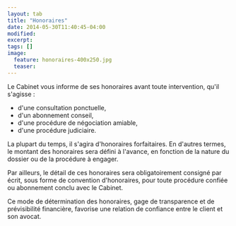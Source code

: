 ```yaml
---
layout: tab
title: "Honoraires"
date: 2014-05-30T11:40:45-04:00
modified:
excerpt:
tags: []
image:
  feature: honoraires-400x250.jpg
  teaser:
---
```


Le Cabinet vous informe de ses honoraires avant toute intervention, qu'il s'agisse :

- d'une consultation ponctuelle, 
- d'un abonnement conseil,
- d'une proc&eacute;dure de n&eacute;gociation amiable,
- d'une proc&eacute;dure judiciaire.

La plupart du temps, il s'agira d'honoraires forfaitaires. En d'autres termes, le montant des honoraires sera d&eacute;fini &agrave; l'avance, en fonction de la nature du dossier ou de la procédure &agrave; engager.

Par ailleurs, le d&eacute;tail de ces honoraires sera obligatoirement consign&eacute; par &eacute;crit, sous forme de convention d'honoraires, pour toute proc&eacute;dure confi&eacute;e ou abonnement conclu avec le Cabinet.

Ce mode de d&eacute;termination des honoraires, gage de transparence et de pr&eacute;visibilit&eacute; financi&egrave;re, favorise une relation de confiance entre le client et son avocat.
